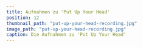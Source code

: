 ```yaml
---
title: Aufnahmen zu 'Put Up Your Head'
position: 12
thumbnail_path: "put-up-your-head-recording.jpg"
image_path: "put-up-your-head-recording.jpg"
caption: Die Aufnahmen zu 'Put Up Your Head'
---
```


